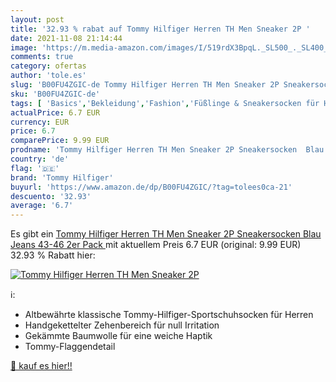 ```yaml
---
layout: post
title: '32.93 % rabat auf Tommy Hilfiger Herren TH Men Sneaker 2P '
date: 2021-11-08 21:14:44
image: 'https://m.media-amazon.com/images/I/519rdX3BpqL._SL500_._SL400_.jpg'
comments: true
category: ofertas
author: 'tole.es'
slug: 'B00FU4ZGIC-de Tommy Hilfiger Herren TH Men Sneaker 2P Sneakersocken Blau...'
sku: 'B00FU4ZGIC-de'
tags: [ 'Basics','Bekleidung','Fashion','Füßlinge & Sneakersocken für Herren','Herrenbekleidung','Herrensocken & -strümpfe','Neue Socken für Herren','Regular Stores','Specialty Stores','tommy hilfiger', ]
actualPrice: 6.7 EUR
currency: EUR
price: 6.7
comparePrice: 9.99 EUR
prodname: 'Tommy Hilfiger Herren TH Men Sneaker 2P Sneakersocken  Blau  Jeans   43-46  2er Pack '
country: 'de'
flag: '🇩🇪'
brand: 'Tommy Hilfiger'
buyurl: 'https://www.amazon.de/dp/B00FU4ZGIC/?tag=tolees0ca-21'
descuento: '32.93'
average: '6.7'
---
```


Es gibt ein [Tommy Hilfiger Herren TH Men Sneaker 2P Sneakersocken  Blau  Jeans   43-46  2er Pack ](https://www.amazon.de/dp/B00FU4ZGIC/?tag=tolees0ca-21) mit aktuellem Preis 6.7 EUR (original: 9.99 EUR) 32.93 % Rabatt hier:

[![Tommy Hilfiger Herren TH Men Sneaker 2P ](https://m.media-amazon.com/images/I/519rdX3BpqL._SL500_._SL400_.jpg)](https://www.amazon.de/dp/B00FU4ZGIC/?tag=tolees0ca-21)

ℹ️:

- Altbewährte klassische Tommy-Hilfiger-Sportschuhsocken für Herren
- Handgekettelter Zehenbereich für null Irritation
- Gekämmte Baumwolle für eine weiche Haptik
- Tommy-Flaggendetail

[🛒 kauf es hier!!](https://www.amazon.de/dp/B00FU4ZGIC/?tag=tolees0ca-21)
